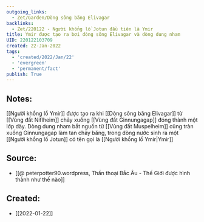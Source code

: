 ```yaml
---
outgoing_links:
  - Zet/Garden/Dòng sông băng Elivagar
backlinks:
  - Zet/220122 - Người khổng lồ Jotun đầu tiên là Ymir
title: Ymir được tạo ra bơi dòng sông Elivagar và dòng dung nham
UID: 220122103709
created: 22-Jan-2022
tags:
  - 'created/2022/Jan/22'
  - 'evergreen'
  - 'permanent/fact'
publish: True
---
```

## Notes:
[[Người khổng lồ Ymir]] được tạo ra khi [[Dòng sông băng Elivagar]] từ [[Vùng đất Niflheim]] chảy xuống [[Vùng đất Ginnungagap]] đóng thành một lớp dày. Dòng dung nham bắt nguồn từ [[Vùng đất Muspelheim]] cũng tràn xuống Ginnungagap làm tan chảy băng, trong dòng nước sinh ra một
 [[Người khổng lồ Jotun]] có tên gọi là [[Người khổng lồ Ymir|Ymir]]

## Source:
- [[@ peterpotter90.wordpress, Thần thoại Bắc Âu - Thế Giới được hình thành như thế nào]]


## Created:
- [[2022-01-22]]
